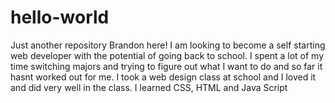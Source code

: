 # hello-world
Just another repository 
Brandon here! I am looking to become a self starting web developer with the potential of going back to school. I spent a lot of my time 
switching majors and trying to figure out what I want to do and so far it hasnt worked out for me. I took a web design class at school and I loved it and did very well in the class. I learned CSS, HTML and Java Script
